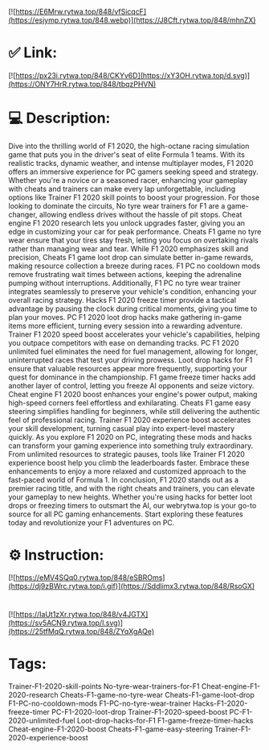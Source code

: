[![https://E6Mrw.rytwa.top/848/vfSicqcF](https://esjymp.rytwa.top/848.webp)](https://J8Cft.rytwa.top/848/mhnZX)
# ✅ Link:
[![https://px23i.rytwa.top/848/CKYv6D](https://xY3OH.rytwa.top/d.svg)](https://ONY7HrR.rytwa.top/848/tbqzPHVN)
# 💻 Description:
Dive into the thrilling world of F1 2020, the high-octane racing simulation game that puts you in the driver's seat of elite Formula 1 teams. With its realistic tracks, dynamic weather, and intense multiplayer modes, F1 2020 offers an immersive experience for PC gamers seeking speed and strategy. Whether you're a novice or a seasoned racer, enhancing your gameplay with cheats and trainers can make every lap unforgettable, including options like Trainer F1 2020 skill points to boost your progression.
For those looking to dominate the circuits, No tyre wear trainers for F1 are a game-changer, allowing endless drives without the hassle of pit stops. Cheat engine F1 2020 research lets you unlock upgrades faster, giving you an edge in customizing your car for peak performance. Cheats F1 game no tyre wear ensure that your tires stay fresh, letting you focus on overtaking rivals rather than managing wear and tear.
While F1 2020 emphasizes skill and precision, Cheats F1 game loot drop can simulate better in-game rewards, making resource collection a breeze during races. F1 PC no cooldown mods remove frustrating wait times between actions, keeping the adrenaline pumping without interruptions. Additionally, F1 PC no tyre wear trainer integrates seamlessly to preserve your vehicle's condition, enhancing your overall racing strategy.
Hacks F1 2020 freeze timer provide a tactical advantage by pausing the clock during critical moments, giving you time to plan your moves. PC F1 2020 loot drop hacks make gathering in-game items more efficient, turning every session into a rewarding adventure. Trainer F1 2020 speed boost accelerates your vehicle's capabilities, helping you outpace competitors with ease on demanding tracks.
PC F1 2020 unlimited fuel eliminates the need for fuel management, allowing for longer, uninterrupted races that test your driving prowess. Loot drop hacks for F1 ensure that valuable resources appear more frequently, supporting your quest for dominance in the championship. F1 game freeze timer hacks add another layer of control, letting you freeze AI opponents and seize victory.
Cheat engine F1 2020 boost enhances your engine's power output, making high-speed corners feel effortless and exhilarating. Cheats F1 game easy steering simplifies handling for beginners, while still delivering the authentic feel of professional racing. Trainer F1 2020 experience boost accelerates your skill development, turning casual play into expert-level mastery quickly.
As you explore F1 2020 on PC, integrating these mods and hacks can transform your gaming experience into something truly extraordinary. From unlimited resources to strategic pauses, tools like Trainer F1 2020 experience boost help you climb the leaderboards faster. Embrace these enhancements to enjoy a more relaxed and customized approach to the fast-paced world of Formula 1.
In conclusion, F1 2020 stands out as a premier racing title, and with the right cheats and trainers, you can elevate your gameplay to new heights. Whether you're using hacks for better loot drops or freezing timers to outsmart the AI, our webrytwa.top is your go-to source for all PC gaming enhancements. Start exploring these features today and revolutionize your F1 adventures on PC.

# ⚙️ Instruction:
[![https://eMV4SQq0.rytwa.top/848/eSBROms](https://dj9zBWrc.rytwa.top/i.gif)](https://Sddlimx3.rytwa.top/848/RsoGX)
#
[![https://IaUt1zXr.rytwa.top/848/v4JGTX](https://sv5ACN9.rytwa.top/l.svg)](https://25tfMqQ.rytwa.top/848/ZYqXgAQe)
# Tags:
Trainer-F1-2020-skill-points No-tyre-wear-trainers-for-F1 Cheat-engine-F1-2020-research Cheats-F1-game-no-tyre-wear Cheats-F1-game-loot-drop F1-PC-no-cooldown-mods F1-PC-no-tyre-wear-trainer Hacks-F1-2020-freeze-timer PC-F1-2020-loot-drop Trainer-F1-2020-speed-boost PC-F1-2020-unlimited-fuel Loot-drop-hacks-for-F1 F1-game-freeze-timer-hacks Cheat-engine-F1-2020-boost Cheats-F1-game-easy-steering Trainer-F1-2020-experience-boost






